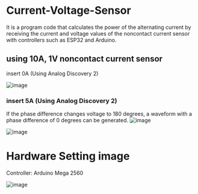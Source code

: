# Current-Voltage-Sensor

It is a program code that calculates the power of the alternating current by receiving the current and voltage values of the noncontact current sensor with controllers such as ESP32 and Arduino.

## using 10A, 1V noncontact current sensor

insert 0A (Using Analog Discovery 2)

![image](https://github.com/JaeHongLeee/Current-Voltage-Sensor/assets/90753251/9dc59bdb-4027-4a33-a634-ce494239f1c9)

### insert 5A (Using Analog Discovery 2)

If the phase difference changes voltage to 180 degrees, a waveform with a phase difference of 0 degrees can be generated.
![image](https://github.com/JaeHongLeee/Current-Voltage-Sensor/assets/90753251/c1660c63-d7d8-4f58-848c-6cf166b34f0a)

![image](https://github.com/JaeHongLeee/Current-Voltage-Sensor/assets/90753251/8f905b00-44b8-4be8-aa7b-fa5286834d31)


# Hardware Setting image
Controller: Arduino Mega 2560

![image](https://github.com/JaeHongLeee/Current-Voltage-Sensor/assets/90753251/109cd763-72ff-4f1a-b12a-ac7b905e6388)


